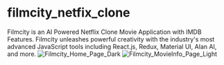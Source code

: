 # filmcity_netfix_clone
Filmcity is an AI Powered Netflix Clone Movie Application with IMDB Features. Filmcity unleashes powerful creativity with the industry's most advanced JavaScript tools including React.js, Redux, Material UI, Alan AI, and more.
![Filmcity_Home_Page_Dark](https://user-images.githubusercontent.com/37264147/195973215-3c1c6373-8097-4f70-8d19-3e3e8024c8d2.jpg)
![Filmcity_MovieInfo_Page_Light](https://user-images.githubusercontent.com/37264147/195973292-623ee296-e327-441d-be3e-0449e5199800.jpg)

